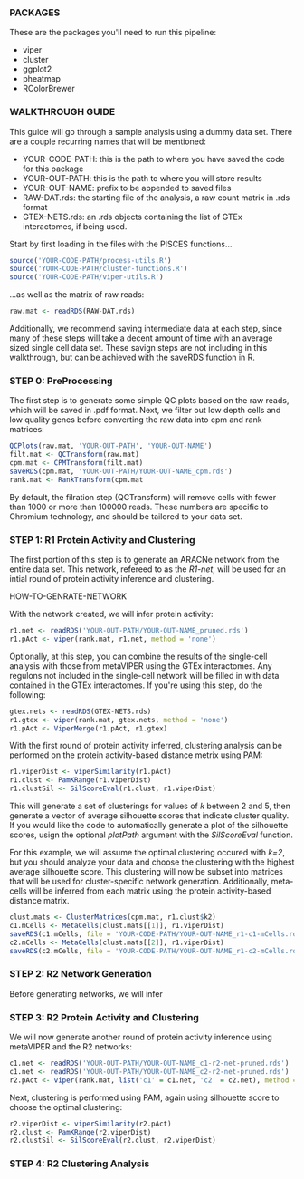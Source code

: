 ### PACKAGES ###

These are the packages you'll need to run this pipeline:
 - viper
 - cluster
 - ggplot2
 - pheatmap
 - RColorBrewer

### WALKTHROUGH GUIDE ###

This guide will go through a sample analysis using a dummy data set. There are a couple recurring names that will be mentioned:
 - YOUR-CODE-PATH: this is the path to where you have saved the code for this package
 - YOUR-OUT-PATH: this is the path to where you will store results
 - YOUR-OUT-NAME: prefix to be appended to saved files
 - RAW-DAT.rds: the starting file of the analysis, a raw count matrix in .rds format
 - GTEX-NETS.rds: an .rds objects containing the list of GTEx interactomes, if being used.

Start by first loading in the files with the PISCES functions...

```R
source('YOUR-CODE-PATH/process-utils.R')
source('YOUR-CODE-PATH/cluster-functions.R')
source('YOUR-CODE-PATH/viper-utils.R')
```

...as well as the matrix of raw reads:

```R
raw.mat <- readRDS(RAW-DAT.rds)
```

Additionally, we recommend saving intermediate data at each step, since many of these steps will take a decent amount of time with an average sized single cell data set. These savign steps are not including in this walkthrough, but can be achieved with the saveRDS function in R.

### STEP 0: PreProcessing ###

The first step is to generate some simple QC plots based on the raw reads, which will be saved in .pdf format. Next, we filter out low depth cells and low quality genes before converting the raw data into cpm and rank matrices:

```R
QCPlots(raw.mat, 'YOUR-OUT-PATH', 'YOUR-OUT-NAME')
filt.mat <- QCTransform(raw.mat)
cpm.mat <- CPMTransform(filt.mat)
saveRDS(cpm.mat, 'YOUR-OUT-PATH/YOUR-OUT-NAME_cpm.rds')
rank.mat <- RankTransform(cpm.mat
```

By default, the filration step (QCTransform) will remove cells with fewer than 1000 or more than 100000 reads. These numbers are specific to Chromium technology, and should be tailored to your data set.

### STEP 1: R1 Protein Activity and Clustering ###

The first portion of this step is to generate an ARACNe network from the entire data set. This network, refereed to as the *R1-net*, will be used for an intial round of protein activity inference and clustering. 

HOW-TO-GENRATE-NETWORK

With the network created, we will infer protein activity:

```R 
r1.net <- readRDS('YOUR-OUT-PATH/YOUR-OUT-NAME_pruned.rds')
r1.pAct <- viper(rank.mat, r1.net, method = 'none')
```

Optionally, at this step, you can combine the results of the single-cell analysis with those from metaVIPER using the GTEx interactomes. Any regulons not included in the single-cell network will be filled in with data contained in the GTEx interactomes. If you're using this step, do the following:

```R
gtex.nets <- readRDS(GTEX-NETS.rds)
r1.gtex <- viper(rank.mat, gtex.nets, method = 'none')
r1.pAct <- ViperMerge(r1.pAct, r1.gtex)
```

With the first round of protein activity inferred, clustering analysis can be performed on the protein activity-based distance metrix using PAM:

```R
r1.viperDist <- viperSimilarity(r1.pAct)
r1.clust <- PamKRange(r1.viperDist)
r1.clustSil <- SilScoreEval(r1.clust, r1.viperDist)
```

This will generate a set of clusterings for values of *k* between 2 and 5, then generate a vector of average silhouette scores that indicate cluster quality. If you would like the code to automatically generate a plot of the silhouette scores, usign the optional *plotPath* argument with the *SilScoreEval* function. 

For this example, we will assume the optimal clustering occured with *k=2*, but you should analyze your data and choose the clustering with the highest average silhouette score. This clustering will now be subset into matrices that will be used for cluster-specific network generation. Additionally, meta-cells will be inferred from each matrix using the protein activity-based distance matrix.

```R
clust.mats <- ClusterMatrices(cpm.mat, r1.clust$k2)
c1.mCells <- MetaCells(clust.mats[[1]], r1.viperDist)
saveRDS(c1.mCells, file = 'YOUR-CODE-PATH/YOUR-OUT-NAME_r1-c1-mCells.rds')
c2.mCells <- MetaCells(clust.mats[[2]], r1.viperDist)
saveRDS(c2.mCells, file = 'YOUR-CODE-PATH/YOUR-OUT-NAME_r1-c2-mCells.rds')
```

### STEP 2: R2 Network Generation

Before generating networks, we will infer

### STEP 3: R2 Protein Activity and Clustering ###

We will now generate another round of protein activity inference using metaVIPER and the R2 networks:

```R
c1.net <- readRDS('YOUR-OUT-PATH/YOUR-OUT-NAME_c1-r2-net-pruned.rds')
c1.net <- readRDS('YOUR-OUT-PATH/YOUR-OUT-NAME_c2-r2-net-pruned.rds')
r2.pAct <- viper(rank.mat, list('c1' = c1.net, 'c2' = c2.net), method = 'none')
```

Next, clustering is performed using PAM, again using silhouette score to choose the optimal clustering:

```R
r2.viperDist <- viperSimilarity(r2.pAct)
r2.clust <- PamKRange(r2.viperDist)
r2.clustSil <- SilScoreEval(r2.clust, r2.viperDist)
```

### STEP 4: R2 Clustering Analysis ###
























